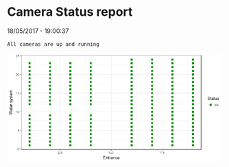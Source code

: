 Camera Status report
================
18/05/2017 - 19:00:37

    All cameras are up and running

![](camreport_files/figure-markdown_github/unnamed-chunk-2-1.png)
